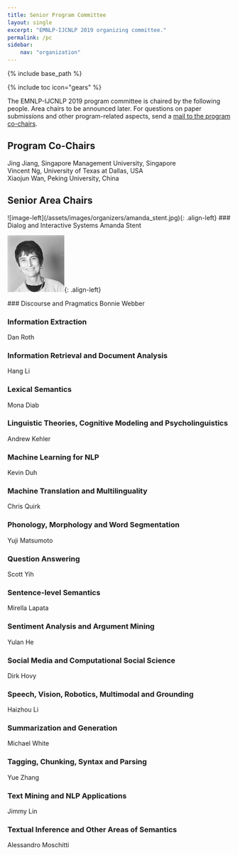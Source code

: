 ```yaml
---
title: Senior Program Committee
layout: single
excerpt: "EMNLP-IJCNLP 2019 organizing committee."
permalink: /pc
sidebar: 
    nav: "organization"
---
```

{% include base_path %}

{% include toc icon="gears" %}

The EMNLP-IJCNLP 2019 program committee is chaired by the following people. Area chairs to be announced later. For questions on paper submissions and other program-related aspects, send a <a href="mailto:emnlp-ijcnlp-2019-program-chairs@googlegroups.com">mail to the program co-chairs</a>.


## Program Co-Chairs
Jing Jiang, Singapore Management University, Singapore<br/>
Vincent Ng, University of Texas at Dallas, USA<br/>
Xiaojun Wan, Peking University, China


## Senior Area Chairs 

<div>
![image-left](/assets/images/organizers/amanda_stent.jpg){: .align-left}
### Dialog and Interactive Systems
Amanda Stent
</div>

![image-left](/assets/images/organizers/bonnie_webber.jpg){: .align-left}
<div>
### Discourse and Pragmatics
Bonnie Webber
</div>

### Information Extraction
Dan Roth

### Information Retrieval and Document Analysis
Hang Li

### Lexical Semantics
Mona Diab

### Linguistic Theories, Cognitive Modeling and Psycholinguistics
Andrew Kehler

### Machine Learning for NLP
Kevin Duh

### Machine Translation and Multilinguality
Chris Quirk

### Phonology, Morphology and Word Segmentation
Yuji Matsumoto

### Question Answering
Scott Yih

### Sentence-level Semantics
Mirella Lapata

### Sentiment Analysis and Argument Mining
Yulan He

### Social Media and Computational Social Science
Dirk Hovy

### Speech, Vision, Robotics, Multimodal and Grounding
Haizhou Li

### Summarization and Generation
Michael White

### Tagging, Chunking, Syntax and Parsing
Yue Zhang

### Text Mining and NLP Applications
Jimmy Lin

### Textual Inference and Other Areas of Semantics
Alessandro Moschitti


